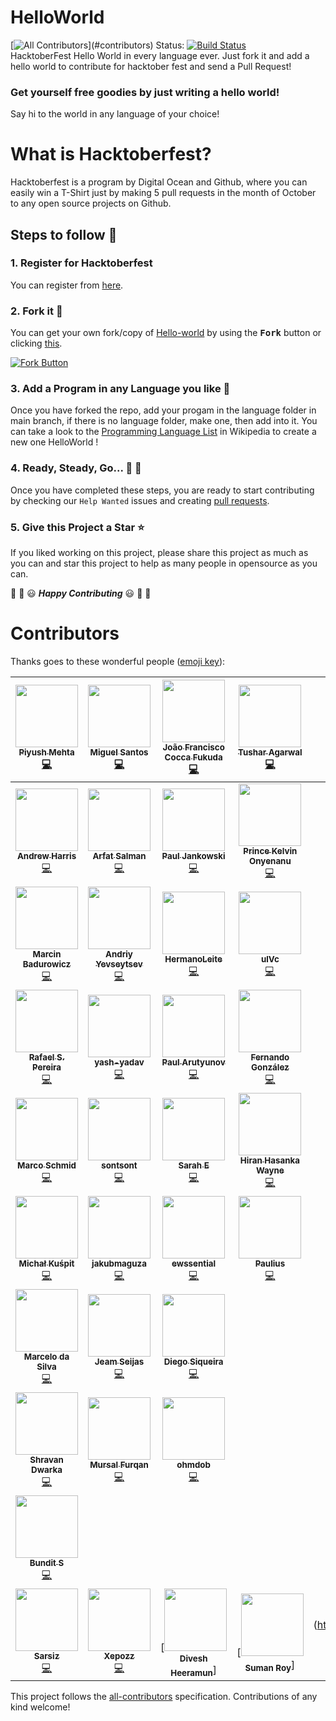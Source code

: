 # HelloWorld
[![All Contributors](https://img.shields.io/badge/all_contributors-44-orange.svg?)](#contributors)
Status: [![Build Status](https://travis-ci.com/piyush97/HelloWorld.svg?branch=master)](https://travis-ci.com/piyush97/HelloWorld)
<br/>
HacktoberFest Hello World in every language ever.
Just fork it and add a hello world to contribute for hacktober fest and send a Pull Request!

### Get yourself free goodies by just writing a hello world!
Say hi to the world in any language of your choice!


# What is Hacktoberfest?
Hacktoberfest is a program by Digital Ocean and Github, where you can easily win a T-Shirt just by making 5 pull requests in the month of October to any open source projects on Github.

## Steps to follow :scroll:

### 1. Register for Hacktoberfest
You can register from [here](https://hacktoberfest.digitalocean.com).

### 2. Fork it :fork_and_knife:

You can get your own fork/copy of [Hello-world](https://github.com/piyush97/HelloWorld) by using the <kbd><b>Fork</b></kbd></a> button or clicking [this](https://github.com/piyush97/HelloWorld/).

 [![Fork Button](https://help.github.com/assets/images/help/repository/fork_button.jpg)](https://github.com/piyush97/HelloWorld)

### 3. Add a Program in any Language you like :rabbit2:
Once you have forked the repo, add your progam in the language folder in 
main branch, if there is no language folder, make one, then add into it.
You can take a look to the [Programming Language List](https://en.wikipedia.org/wiki/List_of_programming_languages) in Wikipedia to create a new one HelloWorld !

### 4. Ready, Steady, Go... :turtle: :rabbit2:

Once you have completed these steps, you are ready to start contributing 
by checking our `Help Wanted` issues and creating [pull requests](https://github.com/piyush97/HelloWorld/pulls).

### 5. Give this Project a Star :star:

If you liked working on this project, please share this project as much 
as you can and star this project to help as many people in opensource as you can.


:tada: :confetti_ball: :smiley: _**Happy Contributing**_ :smiley: :confetti_ball: :tada:


# Contributors

Thanks goes to these wonderful people ([emoji key](https://github.com/kentcdodds/all-contributors#emoji-key)):

<!-- ALL-CONTRIBUTORS-LIST:START - Do not remove or modify this section -->
<!-- prettier-ignore -->
| [<img src="https://avatars3.githubusercontent.com/u/18229627?v=4" width="100px;"/><br /><sub><b>Piyush Mehta</b></sub>](https://inspiring-panini-0926f0.netlify.com/)<br />[💻](https://github.com/piyush97/HelloWorld/commits?author=piyush97 "Code") | [<img src="https://avatars2.githubusercontent.com/u/7901813?v=4" width="100px;"/><br /><sub><b>Miguel Santos</b></sub>](https://miguelsantos.tech)<br />[💻](https://github.com/piyush97/HelloWorld/commits?author=Cotemero "Code") | [<img src="https://avatars1.githubusercontent.com/u/37672942?v=4" width="100px;"/><br /><sub><b>João Francisco Cocca Fukuda</b></sub>](http://fukuda.itch.io)<br />[💻](https://github.com/piyush97/HelloWorld/commits?author=JoaoFukuda "Code") | [<img src="https://avatars1.githubusercontent.com/u/4762606?v=4" width="100px;"/><br /><sub><b>Tushar Agarwal</b></sub>](https://github.com/niftytushar)<br />[💻](https://github.com/piyush97/HelloWorld/commits?author=niftytushar "Code") | [<img src="https://avatars0.githubusercontent.com/u/20007867?v=4" width="100px;"/><br /><sub><b>Nick McKinnon</b></sub>](https://jsfiddle.net/user/nickinnon/fiddles/)<br />[💻](https://github.com/piyush97/HelloWorld/commits?author=nickinnon "Code") | [<img src="https://avatars1.githubusercontent.com/u/32304546?v=4" width="100px;"/><br /><sub><b>Govind Dixit</b></sub>](https://github.com/GOVINDDIXIT)<br />[💻](https://github.com/piyush97/HelloWorld/commits?author=GOVINDDIXIT "Code") | [<img src="https://avatars3.githubusercontent.com/u/30026355?v=4" width="100px;"/><br /><sub><b>giantpanpan</b></sub>](https://github.com/giantpanpan)<br />[💻](https://github.com/piyush97/HelloWorld/commits?author=giantpanpan "Code") |
| :---: | :---: | :---: | :---: | :---: | :---: | :---: |
| [<img src="https://avatars3.githubusercontent.com/u/29834134?v=4" width="100px;"/><br /><sub><b>Andrew Harris</b></sub>](http://didr.io)<br />[💻](https://github.com/piyush97/HelloWorld/commits?author=didrio "Code") | [<img src="https://avatars3.githubusercontent.com/u/10287217?v=4" width="100px;"/><br /><sub><b>Arfat Salman</b></sub>](https://medium.com/@arfatsalman)<br />[💻](https://github.com/piyush97/HelloWorld/commits?author=ArfatSalman "Code") | [<img src="https://avatars2.githubusercontent.com/u/33367713?v=4" width="100px;"/><br /><sub><b>Paul Jankowski</b></sub>](https://github.com/8bittitan)<br />[💻](https://github.com/piyush97/HelloWorld/commits?author=8bittitan "Code") | [<img src="https://avatars1.githubusercontent.com/u/25867872?v=4" width="100px;"/><br /><sub><b>Prince Kelvin Onyenanu</b></sub>](http://www.teensaid.org)<br />[💻](https://github.com/piyush97/HelloWorld/commits?author=madewithkode "Code") | [<img src="https://avatars3.githubusercontent.com/u/8755685?v=4" width="100px;"/><br /><sub><b>Gustavo Araújo</b></sub>](http://gustavoaraujo.info)<br />[💻](https://github.com/piyush97/HelloWorld/commits?author=Gwgga "Code") | [<img src="https://avatars2.githubusercontent.com/u/33960343?v=4" width="100px;"/><br /><sub><b>Rishabh</b></sub>](https://github.com/rrishabh145)<br />[💻](https://github.com/piyush97/HelloWorld/commits?author=rrishabh145 "Code") | [<img src="https://avatars3.githubusercontent.com/u/37495396?v=4" width="100px;"/><br /><sub><b>Animesh Agrawal</b></sub>](https://github.com/soulspark666)<br />[💻](https://github.com/piyush97/HelloWorld/commits?author=soulspark666 "Code") |
| [<img src="https://avatars2.githubusercontent.com/u/1633261?v=4" width="100px;"/><br /><sub><b>Marcin Badurowicz</b></sub>](https://ktos.info)<br />[💻](https://github.com/piyush97/HelloWorld/commits?author=ktos "Code") | [<img src="https://avatars3.githubusercontent.com/u/22280454?v=4" width="100px;"/><br /><sub><b>Andriy Yevseytsev</b></sub>](https://github.com/yevseytsev)<br />[💻](https://github.com/piyush97/HelloWorld/commits?author=yevseytsev "Code") | [<img src="https://avatars1.githubusercontent.com/u/4902025?v=4" width="100px;"/><br /><sub><b>HermanoLeite</b></sub>](https://github.com/HermanoLeite)<br />[💻](https://github.com/piyush97/HelloWorld/commits?author=HermanoLeite "Code") | [<img src="https://avatars2.githubusercontent.com/u/41595887?v=4" width="100px;"/><br /><sub><b>ulVc</b></sub>](https://github.com/UlVc)<br />[💻](https://github.com/piyush97/HelloWorld/commits?author=UlVc "Code") | [<img src="https://avatars3.githubusercontent.com/u/3247657?v=4" width="100px;"/><br /><sub><b>Brayden Girard</b></sub>](https://braydengirard.com)<br />[💻](https://github.com/piyush97/HelloWorld/commits?author=BraydenGirard "Code") | [<img src="https://avatars0.githubusercontent.com/u/7851390?v=4" width="100px;"/><br /><sub><b>Egor Dorichev</b></sub>](http://egordorichev.itch.io)<br />[💻](https://github.com/piyush97/HelloWorld/commits?author=egordorichev "Code") | [<img src="https://avatars0.githubusercontent.com/u/19620243?v=4" width="100px;"/><br /><sub><b>Chathura Karunasekara</b></sub>](https://github.com/Kcatnapper)<br />[💻](https://github.com/piyush97/HelloWorld/commits?author=Kcatnapper "Code") |
| [<img src="https://avatars3.githubusercontent.com/u/32933220?v=4" width="100px;"/><br /><sub><b>Rafael S. Pereira</b></sub>](https://github.com/RafaelSilvaPereira)<br />[💻](https://github.com/piyush97/HelloWorld/commits?author=RafaelSilvaPereira "Code") | [<img src="https://avatars0.githubusercontent.com/u/32845721?v=4" width="100px;"/><br /><sub><b>yash-yadav</b></sub>](https://github.com/Yash-Yadav)<br />[💻](https://github.com/piyush97/HelloWorld/commits?author=Yash-Yadav "Code") | [<img src="https://avatars2.githubusercontent.com/u/24844013?v=4" width="100px;"/><br /><sub><b>Paul Arutyunov</b></sub>](http://pashaarutyunov@gmail.com)<br />[💻](https://github.com/piyush97/HelloWorld/commits?author=paul-arutyunov "Code") | [<img src="https://avatars1.githubusercontent.com/u/35601479?v=4" width="100px;"/><br /><sub><b>Fernando González</b></sub>](https://github.com/Fernando0107)<br />[💻](https://github.com/piyush97/HelloWorld/commits?author=Fernando0107 "Code") | [<img src="https://avatars1.githubusercontent.com/u/3784287?v=4" width="100px;"/><br /><sub><b>Keith Lewis</b></sub>](http://www.TrinityComputers.net)<br />[💻](https://github.com/piyush97/HelloWorld/commits?author=Jacrys "Code") | [<img src="https://avatars0.githubusercontent.com/u/44043898?v=4" width="100px;"/><br /><sub><b>mdmcclean</b></sub>](https://github.com/mdmcclean)<br />[💻](https://github.com/piyush97/HelloWorld/commits?author=mdmcclean "Code") | [<img src="https://avatars3.githubusercontent.com/u/35388973?v=4" width="100px;"/><br /><sub><b>Fabrizzio Rivera</b></sub>](http://nevicad.com)<br />[💻](https://github.com/piyush97/HelloWorld/commits?author=fabrv "Code") |
| [<img src="https://avatars1.githubusercontent.com/u/357698?v=4" width="100px;"/><br /><sub><b>Marco Schmid</b></sub>](https://github.com/machgo)<br />[💻](https://github.com/piyush97/HelloWorld/commits?author=machgo "Code") | [<img src="https://avatars3.githubusercontent.com/u/6203928?v=4" width="100px;"/><br /><sub><b>sontsont</b></sub>](https://github.com/sontsont)<br />[💻](https://github.com/piyush97/HelloWorld/commits?author=sontsont "Code") | [<img src="https://avatars2.githubusercontent.com/u/36022128?v=4" width="100px;"/><br /><sub><b>Sarah E</b></sub>](https://github.com/sapo83)<br />[💻](https://github.com/piyush97/HelloWorld/commits?author=sapo83 "Code") | [<img src="https://avatars2.githubusercontent.com/u/34824422?v=4" width="100px;"/><br /><sub><b>Hiran Hasanka Wayne</b></sub>](https://github.com/theSLWayne)<br />[💻](https://github.com/piyush97/HelloWorld/commits?author=theSLWayne "Code") | [<img src="https://avatars2.githubusercontent.com/u/15020065?v=4" width="100px;"/><br /><sub><b>Jax</b></sub>](https://github.com/jaxgarry)<br />[💻](https://github.com/piyush97/HelloWorld/commits?author=jaxgarry "Code") | [<img src="https://avatars3.githubusercontent.com/u/19150550?v=4" width="100px;"/><br /><sub><b>Nufflee</b></sub>](https://github.com/Nufflee)<br />[💻](https://github.com/piyush97/HelloWorld/commits?author=Nufflee "Code") | [<img src="https://avatars1.githubusercontent.com/u/5515121?v=4" width="100px;"/><br /><sub><b>Billy H. Balette</b></sub>](https://github.com/B9lly)<br />[💻](https://github.com/piyush97/HelloWorld/commits?author=B9lly "Code") |
| [<img src="https://avatars0.githubusercontent.com/u/25044505?v=4" width="100px;"/><br /><sub><b>Michał Kuśpit</b></sub>](https://github.com/Kucha1122)<br />[💻](https://github.com/piyush97/HelloWorld/commits?author=Kucha1122 "Code") | [<img src="https://avatars3.githubusercontent.com/u/24191650?v=4" width="100px;"/><br /><sub><b>jakubmaguza</b></sub>](https://github.com/jakubmaguza)<br />[💻](https://github.com/piyush97/HelloWorld/commits?author=jakubmaguza "Code") | [<img src="https://avatars1.githubusercontent.com/u/18517110?v=4" width="100px;"/><br /><sub><b>ewssential</b></sub>](https://github.com/ewssential)<br />[💻](https://github.com/piyush97/HelloWorld/commits?author=ewssential "Code") | [<img src="https://avatars1.githubusercontent.com/u/22328890?v=4" width="100px;"/><br /><sub><b>Paulius</b></sub>](http://www.linkedin.com/in/psvag)<br />[💻](https://github.com/piyush97/HelloWorld/commits?author=pauliax "Code") | [<img src="https://avatars2.githubusercontent.com/u/24893682?v=4" width="100px;"/><br /><sub><b>shreenaathia</b></sub>](https://github.com/shreenaathia)<br />[💻](https://github.com/piyush97/HelloWorld/commits?author=shreenaathia "Code") | [<img src="https://avatars0.githubusercontent.com/u/5836570?v=4" width="100px;"/><br /><sub><b>Haikal Izzuddin</b></sub>](https://haikalizz.me)<br />[💻](https://github.com/piyush97/HelloWorld/commits?author=webhaikal "Code") | [<img src="https://avatars1.githubusercontent.com/u/6491400?s=40&v=4" width="100px;"/><br /><sub><b>Konrad Lyda</b></sub>](https://github.com/k-lyda/)<br />[💻](https://github.com/piyush97/HelloWorld/commits?author=k-lyda "Code") 
| [<img src="https://avatars3.githubusercontent.com/u/10062477?s=460&v=4" width="100px;"/><br /><sub><b>Marcelo da Silva</b></sub>](https://github.com/marcelodasilva)<br />[💻](https://github.com/marcelodasilva/HelloWorld/commits?author=marcelodasilva "Code") | [<img src="https://avatars1.githubusercontent.com/u/41212052?v=4" width="100px;"/><br /><sub><b>Jeam Seijas</b></sub>](https://github.com/yotogami300/)<br />[💻](https://github.com/piyush97/HelloWorld/commits?author=yotogami300 "Code") | [<img src="https://avatars3.githubusercontent.com/u/683170?s=460&v=4" width="100px;"/><br /><sub><b>Diego Siqueira</b></sub>](https://github.com/disiqueira/)<br />[💻](https://github.com/disiqueira/HelloWorld/commits?author=disiqueira "Code") |
| [<img src="https://avatars3.githubusercontent.com/u/25692098?s=400&v=4" width="100px;"/><br /><sub><b>Shravan Dwarka</b></sub>](https://github.com/shravanSD)<br />[💻](https://github.com/shravanSD/HelloWorld/commit/54468e74fbe67edac5f91138614ca751812fd807 "Code") | [<img src="https://avatars3.githubusercontent.com/u/36442744?s=400&u=d05d2c88574d0ffef544c4b301d43ec45c9f4451&v=4" width="100px;"/><br /><sub><b>Mursal Furqan</b></sub>](https://github.com/mursalfk)<br />[💻](https://github.com/mursalfk/HelloWorld/commit/db3105961b223ed226f471a940fa8c966c2b7713 "Code") | [<img src="https://avatars1.githubusercontent.com/u/3522757?s=460&v=4" width="100px;"/><br /><sub><b>ohmdob</b></sub>](https://github.com/ohmdob)<br />[💻](https://github.com/ohmdob/HelloWorld-1/commit/8242e5d12bc359d7b670499fdb0c6f75ac71cc38"Code")|
[<img src="https://avatars3.githubusercontent.com/u/3000196?v=4" width="100px;"/><br /><sub><b>Bundit S</b></sub>](https://inspiring-panini-0926f0.netlify.com/)<br />[💻](https://github.com/kalamell/HelloWorld/commits?author=kalamell "Code") | 
[<img src="https://avatars0.githubusercontent.com/u/18235618?s=460&v=4" width="100px;"/><br /><sub><b>Sarsiz</b></sub>](https://github.com/sarsiz)<br />[💻](https://github.com/sarsiz/HelloWorld/commits?author=sarsiz "Code") | [<img src="https://github.com/xepozz.png" width="100px;"/><br /><sub><b>Xepozz</b></sub>](https://github.com/xepozz)<br />[💻](https://github.com/sarsiz/HelloWorld/commits?author=xepozz "Code") | [<img src="https://avatars3.githubusercontent.com/u/25692098?s=400&v=4" width="100px;"/><br /><sub><b>Divesh Heeramun</b></sub>] |  [<img src="https://avatars0.githubusercontent.com/u/36808582?s=460&v=4" width="100px;" /><br/><sub><b>Suman Roy</b></sub>] | (https://github.com/sleepinzombie)<br />[💻](https://github.com/sleepinzombie/HelloWorld/commit/6ddb39a88d6aab5986bbbd56b6f13efe33b7f416 "Code")


<!-- ALL-CONTRIBUTORS-LIST:END -->

This project follows the [all-contributors](https://github.com/kentcdodds/all-contributors) specification. Contributions of any kind welcome!
